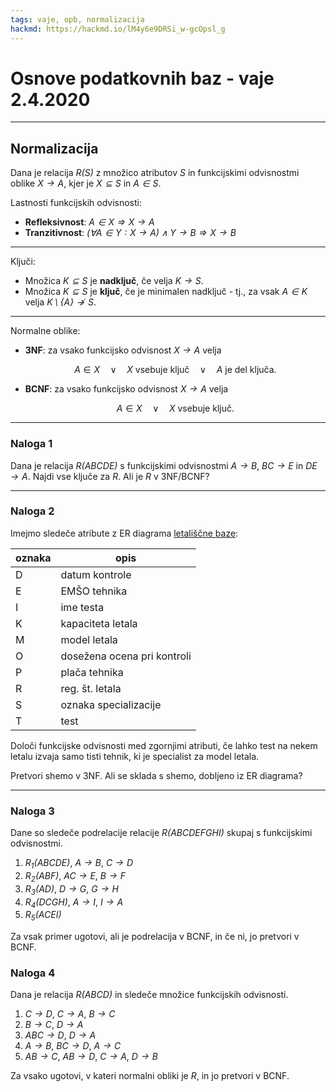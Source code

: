 ```yaml
---
tags: vaje, opb, normalizacija
hackmd: https://hackmd.io/lM4y6e9DRSi_w-gcOpsl_g
---
```

# Osnove podatkovnih baz - vaje 2.4.2020

---

## Normalizacija

Dana je relacija <i>$R(S)$</i> z množico atributov <i>$S$</i> in funkcijskimi odvisnostmi oblike <i>$X \to A$</i>, kjer je <i>$X \subseteq S$</i> in <i>$A \in S$</i>.

Lastnosti funkcijskih odvisnosti:

* **Refleksivnost**: <i>$A \in X \Rightarrow X \to A$</i>
* **Tranzitivnost**: <i>$(\forall A \in Y: X \to A) \land Y \to B \Rightarrow X \to B$</i>

----

Ključi:

* Množica <i>$K \subseteq S$</i> je **nadključ**, če velja <i>$K \to S$</i>.
* Množica <i>$K \subseteq S$</i> je **ključ**, če je minimalen nadključ - tj., za vsak <i>$A \in K$</i> velja <i>$K \setminus \{A\} \not\to S$</i>.

----

Normalne oblike:

* **3NF**: za vsako funkcijsko odvisnost <i>$X \to A$</i> velja

  $$
  A \in X \quad \lor \quad
  X \text{ vsebuje ključ} \quad \lor \quad
  A \text{ je del ključa.}
  $$

* **BCNF**: za vsako funkcijsko odvisnost <i>$X \to A$</i> velja

  $$
  A \in X \quad \lor \quad
  X \text{ vsebuje ključ.}
  $$

---

### Naloga 1

Dana je relacija <i>$R(ABCDE)$</i> s funkcijskimi odvisnostmi <i>$A \to B$</i>, <i>$BC \to E$</i> in <i>$DE \to A$</i>. Najdi vse ključe za <i>$R$</i>. Ali je <i>$R$</i> v 3NF/BCNF?

---

### Naloga 2

Imejmo sledeče atribute z ER diagrama [letališčne baze](https://hackmd.io/nF9x0FvmRjy_nt3b5QFBSg#Naloga-3):

| oznaka | opis                        |
| ------ | --------------------------- |
| D      | datum kontrole              |
| E      | EMŠO tehnika                |
| I      | ime testa                   |
| K      | kapaciteta letala           |
| M      | model letala                |
| O      | dosežena ocena pri kontroli |
| P      | plača tehnika               |
| R      | reg. št. letala             |
| S      | oznaka specializacije       |
| T      | test                        |

Določi funkcijske odvisnosti med zgornjimi atributi, če lahko test na nekem letalu izvaja samo tisti tehnik, ki je specialist za model letala.

Pretvori shemo v 3NF. Ali se sklada s shemo, dobljeno iz ER diagrama?

---

### Naloga 3

Dane so sledeče podrelacije relacije <i>$R(ABCDEFGHI)$</i> skupaj s funkcijskimi odvisnostmi.

1. <i>$R_1(ABCDE)$</i>, <i>$A \to B$</i>, <i>$C \to D$</i>
2. <i>$R_2(ABF)$</i>, <i>$AC \to E$</i>, <i>$B \to F$</i>
3. <i>$R_3(AD)$</i>, <i>$D \to G$</i>, <i>$G \to H$</i>
4. <i>$R_4(DCGH)$</i>, <i>$A \to I$</i>, <i>$I \to A$</i>
5. <i>$R_5(ACEI)$</i>

Za vsak primer ugotovi, ali je podrelacija v BCNF, in če ni, jo pretvori v BCNF.

### Naloga 4

Dana je relacija <i>$R(ABCD)$</i> in sledeče množice funkcijskih odvisnosti.

1. <i>$C \to D$</i>, <i>$C \to A$</i>, <i>$B \to C$</i>
2. <i>$B \to C$</i>, <i>$D \to A$</i>
3. <i>$ABC \to D$</i>, <i>$D \to A$</i>
4. <i>$A \to B$</i>, <i>$BC \to D$</i>, <i>$A \to C$</i>
5. <i>$AB \to C$</i>, <i>$AB \to D$</i>, <i>$C \to A$</i>, <i>$D \to B$</i>

Za vsako ugotovi, v kateri normalni obliki je <i>$R$</i>, in jo pretvori v BCNF.